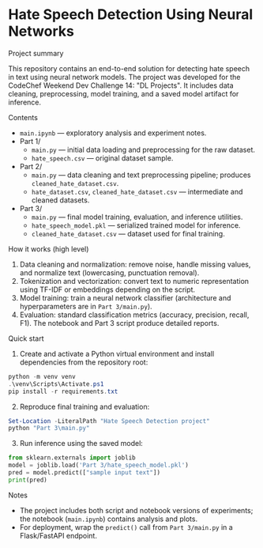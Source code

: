 # Hate Speech Detection Using Neural Networks

Project summary

This repository contains an end-to-end solution for detecting hate speech in text using neural network models. The project was developed for the CodeChef Weekend Dev Challenge 14: "DL Projects". It includes data cleaning, preprocessing, model training, and a saved model artifact for inference.

Contents

- `main.ipynb` — exploratory analysis and experiment notes.
- Part 1/
  - `main.py` — initial data loading and preprocessing for the raw dataset.
  - `hate_speech.csv` — original dataset sample.
- Part 2/
  - `main.py` — data cleaning and text preprocessing pipeline; produces `cleaned_hate_dataset.csv`.
  - `hate_dataset.csv`, `cleaned_hate_dataset.csv` — intermediate and cleaned datasets.
- Part 3/
  - `main.py` — final model training, evaluation, and inference utilities.
  - `hate_speech_model.pkl` — serialized trained model for inference.
  - `cleaned_hate_dataset.csv` — dataset used for final training.

How it works (high level)

1. Data cleaning and normalization: remove noise, handle missing values, and normalize text (lowercasing, punctuation removal).
2. Tokenization and vectorization: convert text to numeric representation using TF-IDF or embeddings depending on the script.
3. Model training: train a neural network classifier (architecture and hyperparameters are in `Part 3/main.py`).
4. Evaluation: standard classification metrics (accuracy, precision, recall, F1). The notebook and Part 3 script produce detailed reports.

Quick start

1. Create and activate a Python virtual environment and install dependencies from the repository root:

```powershell
python -m venv venv
.\venv\Scripts\Activate.ps1
pip install -r requirements.txt
```

2. Reproduce final training and evaluation:

```powershell
Set-Location -LiteralPath "Hate Speech Detection project"
python "Part 3\main.py"
```

3. Run inference using the saved model:

```python
from sklearn.externals import joblib
model = joblib.load('Part 3/hate_speech_model.pkl')
pred = model.predict(["sample input text"])
print(pred)
```

Notes

- The project includes both script and notebook versions of experiments; the notebook (`main.ipynb`) contains analysis and plots.
- For deployment, wrap the `predict()` call from `Part 3/main.py` in a Flask/FastAPI endpoint.

